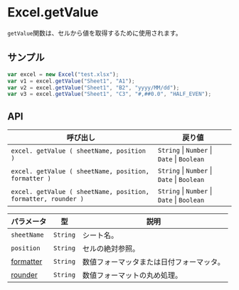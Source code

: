# Excel.getValue

`getValue`関数は、セルから値を取得するために使用されます。

## サンプル

```javascript
var excel = new Excel("test.xlsx");
var v1 = excel.getValue("Sheet1", "A1");
var v2 = excel.getValue("Sheet1", "B2", "yyyy/MM/dd");
var v3 = excel.getValue("Sheet1", "C3", "#,##0.0", "HALF_EVEN");
```

## API

| 呼び出し | 戻り値 |
|---|---|
| `excel. getValue ( sheetName, position )` | `String` \| `Number` \| `Date` \| `Boolean` |
| `excel. getValue ( sheetName, position, formatter )` | `String` \| `Number` \| `Date` \| `Boolean` |
| `excel. getValue ( sheetName, position, formatter, rounder )` | `String` \| `Number` \| `Date` \| `Boolean` |

| パラメータ | 型 | 説明 |
|---|---|---|
| `sheetName` | `String` | シート名。 |
| `position` | `String` | セルの絶対参照。 |
| [formatter](formatter&rounder.md) | `String` | 数値フォーマッタまたは日付フォーマッタ。 |
| [rounder](formatter&rounder.md) | `String` | 数値フォーマットの丸め処理。 |
